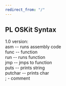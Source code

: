 ```yaml
---
redirect_from: "/"
---
```


## PL OSKit Syntax

1.0 version:  
asm -- runs assembly code  
func -- function  
run -- runs function  
jmp -- jmps to function  
puts -- prints string  
putchar -- prints char  
; - comment  
